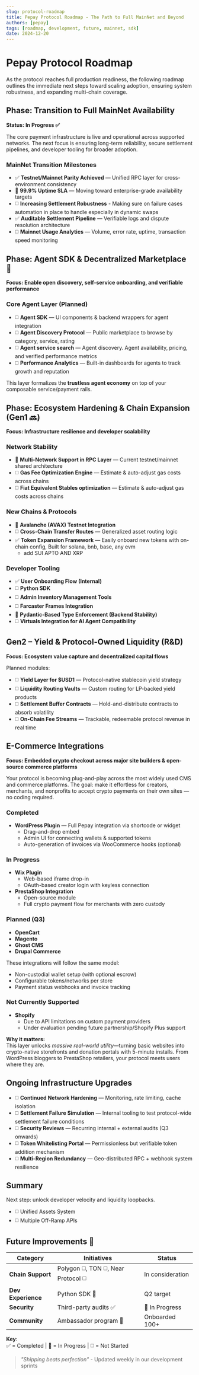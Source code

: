 ```yaml
---
slug: protocol-roadmap
title: Pepay Protocol Roadmap - The Path to Full MainNet and Beyond
authors: [pepay]
tags: [roadmap, development, future, mainnet, sdk]
date: 2024-12-20
---
```


# Pepay Protocol Roadmap

As the protocol reaches full production readiness, the following roadmap outlines the immediate next steps toward scaling adoption, ensuring system robustness, and expanding multi-chain coverage.

<!-- truncate -->

## Phase: Transition to Full MainNet Availability

**Status: In Progress ✅**

The core payment infrastructure is live and operational across supported networks. The next focus is ensuring long-term reliability, secure settlement pipelines, and developer tooling for broader adoption.

### MainNet Transition Milestones

* ✅ **Testnet/Mainnet Parity Achieved** — Unified RPC layer for cross-environment consistency
* 🚧 **99.9% Uptime SLA** — Moving toward enterprise-grade availability targets
* ◻️ **Increasing Settlement Robustness** - Making sure on failure cases automation in place to handle especially in dynamic swaps
* ✅ **Auditable Settlement Pipeline** — Verifiable logs and dispute resolution architecture
* ◻️ **Mainnet Usage Analytics** — Volume, error rate, uptime, transaction speed monitoring

## Phase: Agent SDK & Decentralized Marketplace 🚀

**Focus: Enable open discovery, self-service onboarding, and verifiable performance**

### Core Agent Layer (Planned)

* ◻️ **Agent SDK** — UI components & backend wrappers for agent integration
* ◻️ **Agent Discovery Protocol** — Public marketplace to browse by category, service, rating
* ◻️ **Agent service search** — Agent discovery. Agent availability, pricing, and verified performance metrics
* ◻️ **Performance Analytics** — Built-in dashboards for agents to track growth and reputation

This layer formalizes the **trustless agent economy** on top of your composable service/payment rails.

## Phase: Ecosystem Hardening & Chain Expansion (Gen1 🔜)

**Focus: Infrastructure resilience and developer scalability**

### Network Stability

* 🚧 **Multi-Network Support in RPC Layer** — Current testnet/mainnet shared architecture
* ◻️ **Gas Fee Optimization Engine** — Estimate & auto-adjust gas costs across chains
* ◻️ **Fiat Equivalent Stables optimization** — Estimate & auto-adjust gas costs across chains

### New Chains & Protocols

* 🚧 **Avalanche (AVAX) Testnet Integration**
* ◻️ **Cross-Chain Transfer Routes** — Generalized asset routing logic
* ✅ **Token Expansion Framework** — Easily onboard new tokens with on-chain config, Built for solana, bnb, base, any evm
  * add SUI APTO AND XRP

### Developer Tooling

* ✅ **User Onboarding Flow (Internal)**
* ◻️ **Python SDK**
* ◻️ **Admin Inventory Management Tools**
* ◻️ **Farcaster Frames Integration**
* 🚧 **Pydantic-Based Type Enforcement (Backend Stability)**
* ◻️ **Virtuals Integration for AI Agent Compatibility**

## Gen2 – Yield & Protocol-Owned Liquidity (R&D)

**Focus: Ecosystem value capture and decentralized capital flows**

Planned modules:

* ◻️ **Yield Layer for $USD1** — Protocol-native stablecoin yield strategy
* ◻️ **Liquidity Routing Vaults** — Custom routing for LP-backed yield products
* ◻️ **Settlement Buffer Contracts** — Hold-and-distribute contracts to absorb volatility
* ◻️ **On-Chain Fee Streams** — Trackable, redeemable protocol revenue in real time

## E-Commerce Integrations

**Focus: Embedded crypto checkout across major site builders & open-source commerce platforms**

Your protocol is becoming plug-and-play across the most widely used CMS and commerce platforms. The goal: make it effortless for creators, merchants, and nonprofits to accept crypto payments on their own sites — no coding required.

### Completed

* **WordPress Plugin** — Full Pepay integration via shortcode or widget
  * Drag-and-drop embed
  * Admin UI for connecting wallets & supported tokens
  * Auto-generation of invoices via WooCommerce hooks (optional)

### In Progress

* **Wix Plugin**
  * Web-based iframe drop-in
  * OAuth-based creator login with keyless connection
* **PrestaShop Integration**
  * Open-source module
  * Full crypto payment flow for merchants with zero custody

### Planned (Q3)

* **OpenCart**
* **Magento**
* **Ghost CMS**
* **Drupal Commerce**

These integrations will follow the same model:

* Non-custodial wallet setup (with optional escrow)
* Configurable tokens/networks per store
* Payment status webhooks and invoice tracking

### Not Currently Supported

* **Shopify**
  * Due to API limitations on custom payment providers
  * Under evaluation pending future partnership/Shopify Plus support

**Why it matters:**  
This layer unlocks _massive real-world utility_—turning basic websites into crypto-native storefronts and donation portals with 5-minute installs. From WordPress bloggers to PrestaShop retailers, your protocol meets users where they are.

## Ongoing Infrastructure Upgrades

* ◻️ **Continued Network Hardening** — Monitoring, rate limiting, cache isolation
* ◻️ **Settlement Failure Simulation** — Internal tooling to test protocol-wide settlement failure conditions
* ◻️ **Security Reviews** — Recurring internal + external audits (Q3 onwards)
* ◻️ **Token Whitelisting Portal** — Permissionless but verifiable token addition mechanism
* ◻️ **Multi-Region Redundancy** — Geo-distributed RPC + webhook system resilience

## Summary

Next step: unlock developer velocity and liquidity loopbacks.

* ◻️ Unified Assets System
* ◻️ Multiple Off-Ramp APIs

## Future Improvements 🔮

| Category           | Initiatives                          | Status           |
| ------------------ | ------------------------------------ | ---------------- |
| **Chain Support**  | Polygon ◻️, TON ◻️, Near Protocol ◻️ | In consideration |
| **Dev Experience** | Python SDK 🚧                        | Q2 target        |
| **Security**       | Third-party audits ✅                 | 🚧 In Progress   |
| **Community**      | Ambassador program 🚧                | Onboarded 100+   |

**Key**:  
✅ = Completed | 🚧 = In Progress | ◻️ = Not Started

> _"Shipping beats perfection"_ - Updated weekly in our development sprints